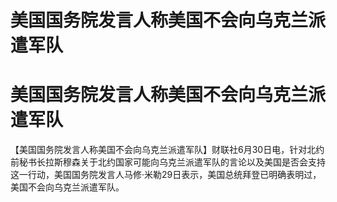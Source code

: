# 美国国务院发言人称美国不会向乌克兰派遣军队

# 美国国务院发言人称美国不会向乌克兰派遣军队

【美国国务院发言人称美国不会向乌克兰派遣军队】财联社6月30日电，针对北约前秘书长拉斯穆森关于北约国家可能向乌克兰派遣军队的言论以及美国是否会支持这一行动，美国国务院发言人马修·米勒29日表示，美国总统拜登已明确表明过，美国不会向乌克兰派遣军队。

